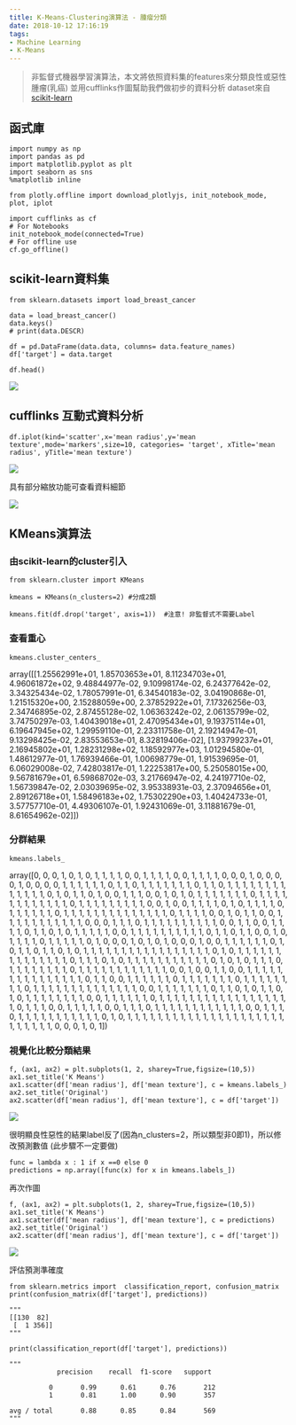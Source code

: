 ```yaml
---
title: K-Means-Clustering演算法 - 腫瘤分類
date: 2018-10-12 17:16:19
tags:
- Machine Learning
- K-Means
---
```



> 非監督式機器學習演算法，本文將依照資料集的features來分類良性或惡性腫瘤(乳癌)
> 並用cufflinks作圖幫助我們做初步的資料分析
> dataset來自[scikit-learn](http://scikit-learn.org/stable/modules/generated/sklearn.datasets.load_breast_cancer.html)


## 函式庫

```python=
import numpy as np
import pandas as pd
import matplotlib.pyplot as plt
import seaborn as sns
%matplotlib inline

from plotly.offline import download_plotlyjs, init_notebook_mode, plot, iplot

import cufflinks as cf
# For Notebooks
init_notebook_mode(connected=True)
# For offline use
cf.go_offline()
```
<!-- more -->
## scikit-learn資料集

```python=
from sklearn.datasets import load_breast_cancer

data = load_breast_cancer()
data.keys()
# print(data.DESCR)

df = pd.DataFrame(data.data, columns= data.feature_names)
df['target'] = data.target

df.head()
```

![](https://i.imgur.com/25fKd74.png)

## cufflinks 互動式資料分析

```python=
df.iplot(kind='scatter',x='mean radius',y='mean texture',mode='markers',size=10, categories= 'target', xTitle='mean radius', yTitle='mean texture')
```

![](https://i.imgur.com/YPs3Wnb.png)

具有部分縮放功能可查看資料細節

![](https://i.imgur.com/kL71HaG.png)

 
## KMeans演算法

### 由scikit-learn的cluster引入

```python=
from sklearn.cluster import KMeans

kmeans = KMeans(n_clusters=2) #分成2類

kmeans.fit(df.drop('target', axis=1))  #注意! 非監督式不需要Label
```

### 查看重心

```python=
kmeans.cluster_centers_
```

array([[1.25562991e+01, 1.85703653e+01, 8.11234703e+01, 4.96061872e+02,
        9.48844977e-02, 9.10998174e-02, 6.24377642e-02, 3.34325434e-02,
        1.78057991e-01, 6.34540183e-02, 3.04190868e-01, 1.21515320e+00,
        2.15288059e+00, 2.37852922e+01, 7.17326256e-03, 2.34746895e-02,
        2.87455128e-02, 1.06363242e-02, 2.06135799e-02, 3.74750297e-03,
        1.40439018e+01, 2.47095434e+01, 9.19375114e+01, 6.19647945e+02,
        1.29959110e-01, 2.23311758e-01, 2.19214947e-01, 9.13298425e-02,
        2.83553653e-01, 8.32819406e-02],
       [1.93799237e+01, 2.16945802e+01, 1.28231298e+02, 1.18592977e+03,
        1.01294580e-01, 1.48612977e-01, 1.76939466e-01, 1.00698779e-01,
        1.91539695e-01, 6.06029008e-02, 7.42803817e-01, 1.22253817e+00,
        5.25058015e+00, 9.56781679e+01, 6.59868702e-03, 3.21766947e-02,
        4.24197710e-02, 1.56739847e-02, 2.03039695e-02, 3.95338931e-03,
        2.37094656e+01, 2.89126718e+01, 1.58496183e+02, 1.75302290e+03,
        1.40424733e-01, 3.57757710e-01, 4.49306107e-01, 1.92431069e-01,
        3.11881679e-01, 8.61654962e-02]])


### 分群結果

```python=
kmeans.labels_
```

array([0, 0, 0, 1, 0, 1, 0, 1, 1, 1, 1, 0, 0, 1, 1, 1, 1, 0, 0, 1, 1, 1,
       1, 0, 0, 0, 1, 0, 0, 0, 0, 1, 0, 0, 0, 0, 1, 1, 1, 1, 1, 1, 0, 1,
       1, 0, 1, 1, 1, 1, 1, 1, 1, 0, 1, 1, 0, 1, 1, 1, 1, 1, 1, 1, 1, 1,
       1, 1, 1, 1, 0, 1, 0, 1, 1, 0, 1, 0, 0, 1, 1, 1, 0, 0, 1, 0, 1, 0,
       1, 1, 1, 1, 1, 1, 1, 0, 1, 1, 1, 1, 1, 1, 1, 1, 1, 1, 1, 1, 0, 1,
       1, 1, 1, 1, 1, 1, 1, 1, 0, 0, 1, 0, 0, 1, 1, 1, 1, 0, 1, 0, 1, 1,
       1, 1, 0, 1, 1, 1, 1, 1, 1, 0, 1, 1, 1, 1, 1, 1, 1, 1, 1, 1, 1, 1,
       1, 1, 0, 1, 1, 1, 1, 0, 0, 1, 0, 1, 1, 0, 0, 1, 1, 1, 1, 1, 1, 1,
       1, 1, 1, 1, 0, 0, 0, 1, 1, 1, 0, 1, 1, 1, 1, 1, 1, 1, 1, 1, 1, 0,
       0, 1, 1, 0, 0, 1, 1, 1, 1, 0, 1, 1, 0, 1, 0, 1, 1, 1, 1, 1, 0, 0,
       1, 1, 1, 1, 1, 1, 1, 1, 1, 1, 0, 1, 1, 0, 1, 1, 0, 0, 1, 0, 1, 1,
       1, 1, 0, 1, 1, 1, 1, 1, 0, 1, 0, 0, 0, 1, 0, 1, 0, 1, 0, 0, 0, 1,
       0, 0, 1, 1, 1, 1, 1, 1, 0, 1, 0, 1, 1, 0, 1, 1, 0, 1, 0, 1, 1, 1,
       1, 1, 1, 1, 1, 1, 1, 1, 1, 1, 1, 1, 1, 1, 0, 1, 0, 1, 1, 1, 1, 1,
       1, 1, 1, 1, 1, 1, 1, 1, 1, 0, 1, 1, 1, 0, 1, 0, 1, 1, 1, 1, 1, 1,
       1, 1, 1, 1, 1, 0, 1, 0, 1, 0, 1, 1, 1, 0, 1, 1, 1, 1, 1, 1, 1, 1,
       0, 1, 1, 1, 1, 1, 1, 1, 1, 1, 1, 1, 1, 0, 0, 1, 0, 0, 1, 1, 0, 0,
       1, 1, 1, 1, 1, 1, 1, 1, 1, 1, 1, 1, 1, 1, 1, 0, 1, 1, 0, 0, 1, 1,
       1, 1, 1, 1, 0, 1, 1, 1, 1, 1, 1, 1, 0, 1, 1, 1, 1, 1, 1, 1, 1, 0,
       1, 1, 1, 1, 1, 1, 1, 1, 1, 1, 1, 1, 1, 1, 0, 0, 1, 1, 1, 1, 1, 1,
       1, 0, 1, 1, 0, 1, 0, 1, 1, 0, 1, 0, 1, 1, 1, 1, 1, 1, 1, 1, 0, 0,
       1, 1, 1, 1, 1, 1, 0, 1, 1, 1, 1, 1, 1, 1, 1, 1, 1, 1, 1, 1, 1, 1,
       1, 1, 1, 0, 1, 1, 1, 0, 0, 1, 1, 1, 1, 1, 0, 0, 1, 1, 1, 0, 1, 1,
       1, 1, 1, 1, 1, 1, 1, 1, 1, 1, 0, 0, 1, 1, 1, 0, 1, 1, 1, 1, 1, 1,
       1, 1, 1, 1, 1, 0, 1, 0, 1, 1, 1, 1, 1, 1, 1, 1, 1, 1, 1, 1, 1, 1,
       1, 1, 1, 1, 1, 1, 1, 1, 1, 1, 1, 1, 1, 0, 0, 0, 1, 0, 1])

### 視覺化比較分類結果

```python=
f, (ax1, ax2) = plt.subplots(1, 2, sharey=True,figsize=(10,5))
ax1.set_title('K Means')
ax1.scatter(df['mean radius'], df['mean texture'], c = kmeans.labels_)
ax2.set_title('Original')
ax2.scatter(df['mean radius'], df['mean texture'], c = df['target'])
```

![](https://i.imgur.com/rC33hjL.png)

很明顯良性惡性的結果label反了(因為n_clusters=2，所以類型非0即1)，所以修改預測數值 (此步驟不一定要做)

```python=
func = lambda x : 1 if x ==0 else 0
predictions = np.array([func(x) for x in kmeans.labels_])
```

再次作圖

```python=
f, (ax1, ax2) = plt.subplots(1, 2, sharey=True,figsize=(10,5))
ax1.set_title('K Means')
ax1.scatter(df['mean radius'], df['mean texture'], c = predictions)
ax2.set_title('Original')
ax2.scatter(df['mean radius'], df['mean texture'], c = df['target'])
```

![](https://i.imgur.com/2RVe9nG.png)


評估預測準確度

```python=
from sklearn.metrics import  classification_report, confusion_matrix
print(confusion_matrix(df['target'], predictions))

""" 
[[130  82]
 [  1 356]]
""" 
 
print(classification_report(df['target'], predictions))

"""
            precision    recall  f1-score   support

          0       0.99      0.61      0.76       212
          1       0.81      1.00      0.90       357

avg / total       0.88      0.85      0.84       569
"""
```